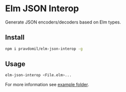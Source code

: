 # Elm JSON Interop

Generate JSON encoders/decoders based on Elm types.

## Install

```sh
npm i pravdomil/elm-json-interop -g
```

## Usage

```sh
elm-json-interop <File.elm>...
```

For more information see [example folder](example/src).
